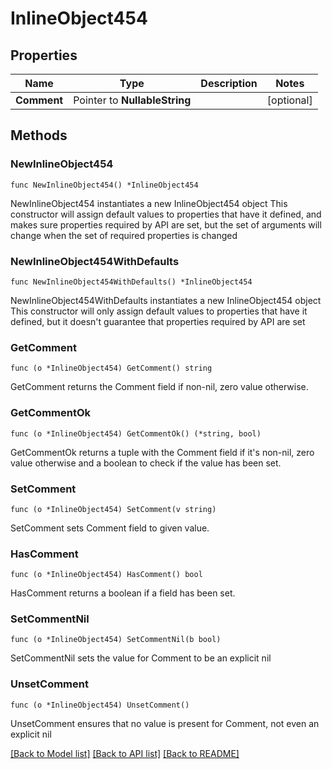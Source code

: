 # InlineObject454

## Properties

Name | Type | Description | Notes
------------ | ------------- | ------------- | -------------
**Comment** | Pointer to **NullableString** |  | [optional] 

## Methods

### NewInlineObject454

`func NewInlineObject454() *InlineObject454`

NewInlineObject454 instantiates a new InlineObject454 object
This constructor will assign default values to properties that have it defined,
and makes sure properties required by API are set, but the set of arguments
will change when the set of required properties is changed

### NewInlineObject454WithDefaults

`func NewInlineObject454WithDefaults() *InlineObject454`

NewInlineObject454WithDefaults instantiates a new InlineObject454 object
This constructor will only assign default values to properties that have it defined,
but it doesn't guarantee that properties required by API are set

### GetComment

`func (o *InlineObject454) GetComment() string`

GetComment returns the Comment field if non-nil, zero value otherwise.

### GetCommentOk

`func (o *InlineObject454) GetCommentOk() (*string, bool)`

GetCommentOk returns a tuple with the Comment field if it's non-nil, zero value otherwise
and a boolean to check if the value has been set.

### SetComment

`func (o *InlineObject454) SetComment(v string)`

SetComment sets Comment field to given value.

### HasComment

`func (o *InlineObject454) HasComment() bool`

HasComment returns a boolean if a field has been set.

### SetCommentNil

`func (o *InlineObject454) SetCommentNil(b bool)`

 SetCommentNil sets the value for Comment to be an explicit nil

### UnsetComment
`func (o *InlineObject454) UnsetComment()`

UnsetComment ensures that no value is present for Comment, not even an explicit nil

[[Back to Model list]](../README.md#documentation-for-models) [[Back to API list]](../README.md#documentation-for-api-endpoints) [[Back to README]](../README.md)


